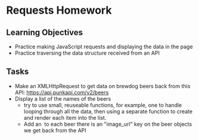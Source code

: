 # Requests Homework

## Learning Objectives

- Practice making JavaScript requests and displaying the data in the page
- Practice traversing the data structure received from an API

## Tasks

- Make an XMLHttpRequest to get data on brewdog beers back from this API: https://api.punkapi.com/v2/beers
- Display a list of the names of the beers
  - try to use small, reuseable functions, for example, one to handle looping through all the data, then using a separate function to create and render each item into the list.
  - Add an <img> to each beer
  there is an "image_url" key on the beer objects we get back from the API
